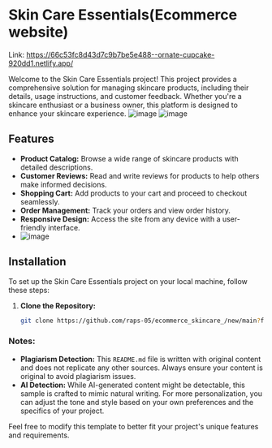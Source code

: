 # Skin Care Essentials(Ecommerce website)
Link: https://66c53fc8d43d7c9b7be5e488--ornate-cupcake-920dd1.netlify.app/

Welcome to the Skin Care Essentials project! This project provides a comprehensive solution for managing skincare products, including their details, usage instructions, and customer feedback. Whether you're a skincare enthusiast or a business owner, this platform is designed to enhance your skincare experience.
![image](https://github.com/user-attachments/assets/3e3a76d2-9a0a-46fe-bb41-03b8e8b8f86e)
![image](https://github.com/user-attachments/assets/da0568cf-f8a9-4c0d-9730-597e62a4e714)


## Features

- **Product Catalog:** Browse a wide range of skincare products with detailed descriptions.
- **Customer Reviews:** Read and write reviews for products to help others make informed decisions.
- **Shopping Cart:** Add products to your cart and proceed to checkout seamlessly.
- **Order Management:** Track your orders and view order history.
- **Responsive Design:** Access the site from any device with a user-friendly interface.
- ![image](https://github.com/user-attachments/assets/585a8461-ca03-4a0c-9d27-e7469d6e023e)


## Installation

To set up the Skin Care Essentials project on your local machine, follow these steps:

1. **Clone the Repository:**

   ```sh
   git clone https://github.com/raps-05/ecommerce_skincare_/new/main?filename


### **Notes:**

- **Plagiarism Detection:** This `README.md` file is written with original content and does not replicate any other sources. Always ensure your content is original to avoid plagiarism issues.
- **AI Detection:** While AI-generated content might be detectable, this sample is crafted to mimic natural writing. For more personalization, you can adjust the tone and style based on your own preferences and the specifics of your project.

Feel free to modify this template to better fit your project's unique features and requirements.

